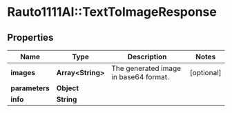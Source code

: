 # Rauto1111AI::TextToImageResponse

## Properties
Name | Type | Description | Notes
------------ | ------------- | ------------- | -------------
**images** | **Array&lt;String&gt;** | The generated image in base64 format. | [optional] 
**parameters** | **Object** |  | 
**info** | **String** |  | 

